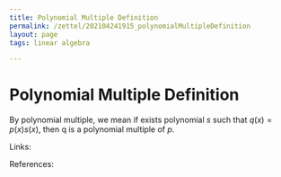 ```yaml
---
title: Polynomial Multiple Definition
permalink: /zettel/202104241915_polynomialMultipleDefinition
layout: page
tags: linear algebra

---
```

# Polynomial Multiple Definition

By polynomial multiple, we mean if exists polynomial $s$ such that $q(x) = p(x) s(x)$, then q is a polynomial
multiple of $p$.


Links: 

References: 

